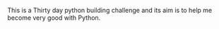 This is a Thirty day python building challenge and its aim is to help me become very good with Python.
